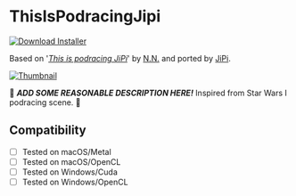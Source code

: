 # ThisIsPodracingJipi
[![Download Installer](https://img.shields.io/static/v1?label=Download&message=ThisIsPodracingJipi-Installer.lua&color=blue)](ThisIsPodracingJipi-Installer.lua "Installer")

Based on '_[This is podracing JiPi](https://www.shadertoy.com/view/ss3cRf)_' by [N.N.](https://www.shadertoy.com/user/N.N.) and ported by [JiPi](../../Site/Profiles/JiPi.md).

[![Thumbnail](ThisIsPodracingJipi_320x180.png)](https://www.shadertoy.com/view/ss3cRf "View on Shadertoy.com")

:construction: ***ADD SOME REASONABLE DESCRIPTION HERE!*** Inspired from Star Wars I podracing scene.
  :construction:

## Compatibility
- [ ] Tested on macOS/Metal
- [ ] Tested on macOS/OpenCL
- [ ] Tested on Windows/Cuda
- [ ] Tested on Windows/OpenCL
